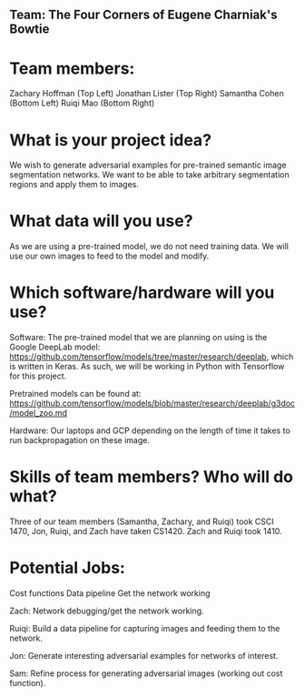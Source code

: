 
## Team: The Four Corners of Eugene Charniak's Bowtie

# Team members:
Zachary Hoffman (Top Left)
Jonathan Lister (Top Right)
Samantha Cohen (Bottom Left)
Ruiqi Mao (Bottom Right)

# What is your project idea?

We wish to generate adversarial examples for pre-trained semantic image segmentation networks. We want to be able to take arbitrary segmentation regions and apply them to images.

# What data will you use?

As we are using a pre-trained model, we do not need training data. We will use our own images to feed to the model and modify.

# Which software/hardware will you use?

Software:
The pre-trained model that we are planning on using is the Google DeepLab model: https://github.com/tensorflow/models/tree/master/research/deeplab, which is written in Keras. As such, we will be working in Python with Tensorflow for this project.

Pretrained models can be found at:
https://github.com/tensorflow/models/blob/master/research/deeplab/g3doc/model_zoo.md

Hardware:
Our laptops and GCP depending on the length of time it takes to run backpropagation on these image.

# Skills of team members? Who will do what?

Three of our team members (Samantha, Zachary, and Ruiqi) took CSCI 1470, Jon, Ruiqi, and Zach have taken CS1420. Zach and Ruiqi took 1410.

# Potential Jobs:
Cost functions
Data pipeline
Get the network working

Zach: Network debugging/get the network working.

Ruiqi: Build a data pipeline for capturing images and feeding them to the network.

Jon: Generate interesting adversarial examples for networks of interest.

Sam: Refine process for generating adversarial images (working out cost function).
